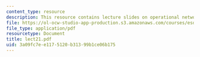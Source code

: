 ```yaml
---
content_type: resource
description: This resource contains lecture slides on operational network analysis.
file: https://ol-ocw-studio-app-production.s3.amazonaws.com/courses/esd-260j-logistics-systems-fall-2006/3a09fc7ee1175120b31399b1ce06b175_lect21.pdf
file_type: application/pdf
resourcetype: Document
title: lect21.pdf
uid: 3a09fc7e-e117-5120-b313-99b1ce06b175
---
```

